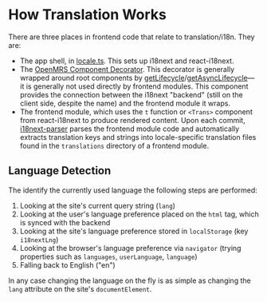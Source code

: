# How Translation Works

There are three places in frontend code that relate to translation/i18n. They are:

- The app shell, in [locale.ts](https://github.com/openmrs/openmrs-esm-core/blob/master/packages/shell/esm-app-shell/src/locale.ts).
  This sets up i18next and react-i18next.
- The [OpenMRS Component Decorator](https://github.com/openmrs/openmrs-esm-core/blob/master/packages/framework/esm-framework/docs/API.md#openmrscomponentdecorator).
  This decorator is generally wrapped around root components by
  [getLifecycle](https://github.com/openmrs/openmrs-esm-core/blob/master/packages/framework/esm-framework/docs/API.md#getasynclifecycle)/[getAsyncLifecycle](https://github.com/openmrs/openmrs-esm-core/blob/master/packages/framework/esm-framework/docs/API.md#getasynclifecycle)—
  it is generally not used directly by frontend modules.
  This component provides the connection between the i18next "backend"
  (still on the client side, despite the name) and the frontend module it wraps.
- The frontend module, which uses the `t` function or `<Trans>` component from react-i18next
  to produce rendered content. Upon each commit, [i18next-parser](https://github.com/i18next/i18next-parser) parses the frontend module code and automatically extracts translation keys and strings into locale-specific translation files found in the `translations` directory of a frontend module.

## Language Detection

The identify the currently used language the following steps are performed:

1. Looking at the site's current query string (`lang`)
2. Looking at the user's language preference placed on the `html` tag, which is synced with the backend
3. Looking at the site's language preference stored in `localStorage` (key `i18nextLng`)
4. Looking at the browser's language preference via `navigator` (trying properties such as `languages`, `userLanguage`, `language`)
5. Falling back to English ("en")

In any case changing the language on the fly is as simple as changing the `lang` attribute on the site's `documentElement`.
